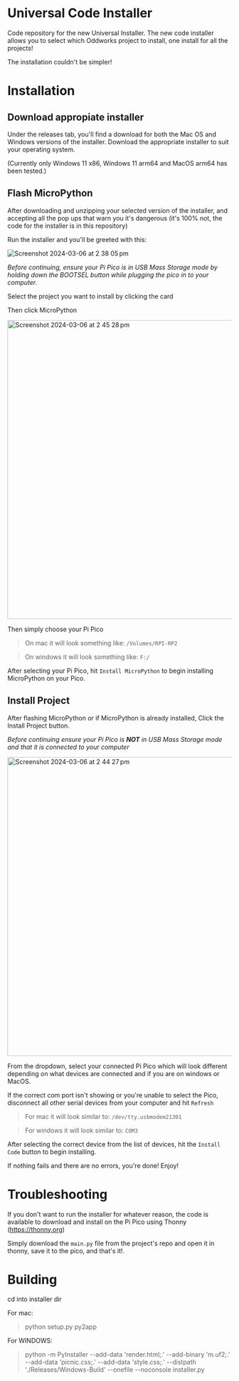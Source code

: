 # Universal Code Installer

Code repository for the new Universal Installer. The new code installer allows you to select which Oddworks project to install, one install for all the projects!

The installation couldn't be simpler!
# Installation
## Download appropiate installer
Under the releases tab, you'll find a download for both the Mac OS and Windows
versions of the installer. Download the appropriate installer to suit your operating system.

(Currently only Windows 11 x86, Windows 11 arm64 and MacOS arm64 has been tested.)


## Flash MicroPython
After downloading and unzipping your selected version of the installer, and accepting all the pop ups that warn you it's dangerous (it's 100% not, the code for the installer is in this repository)

Run the installer and you'll be greeted with this:

![Screenshot 2024-03-06 at 2 38 05 pm](https://github.com/oddworks3d/Universal-Installer/assets/46923688/5492b070-4161-43c0-b2c9-70f064c428e4)

*Before continuing, ensure your Pi Pico is in USB Mass Storage mode by holding down the BOOTSEL button while plugging the pico in to your computer.*



Select the project you want to install by clicking the card

Then click MicroPython

<img width="670" alt="Screenshot 2024-03-06 at 2 45 28 pm" src="https://github.com/oddworks3d/Universal-Installer/assets/46923688/2aa064c4-b3c6-47ab-9525-92d9c1b27d6e">

Then simply choose your Pi Pico

>On mac it will look something like:
>```/Volumes/RPI-RP2```

>On windows it will look something like: 
>```F:/```

After selecting your Pi Pico, hit `Install MicroPython` to begin installing MicroPython on your Pico.


## Install Project
After flashing MicroPython or if MicroPython is already installed, Click the Install Project button.

*Before continuing ensure your Pi Pico is **NOT** in USB Mass Storage mode and that it is connected to your computer*

<img width="670" alt="Screenshot 2024-03-06 at 2 44 27 pm" src="https://github.com/oddworks3d/Universal-Installer/assets/46923688/14f3fa22-b2d1-4341-b070-7ce93951fc6c">


From the dropdown, select your connected Pi Pico which will look different depending on what devices are connected and if you are on windows or MacOS.

If the correct com port isn't showing or you're unable to select the Pico, disconnect all other serial devices from your computer and hit `Refresh`

> For mac it will look similar to:
> `/dev/tty.usbmodem21301`

>For windows it will look similar to:
>`COM3`

After selecting the correct device from the list of devices, hit the `Install Code` button to begin installing.

If nothing fails and there are no errors, you're done! Enjoy!


# Troubleshooting

If you don't want to run the installer for whatever reason, the code is available to download and install on the Pi Pico using Thonny (https://thonny.org)

Simply download the `main.py` file from the project's repo and open it in thonny, save it to the pico, and that's it!.

# Building

cd into installer dir

For mac:
> python setup.py py2app

For WINDOWS:
> python -m PyInstaller --add-data 'render.html;.' --add-binary 'm.uf2;.' --add-data 'picnic.css;.' --add-data 'style.css;.' --distpath './Releases/Windows-Build' --onefile --noconsole installer.py 
